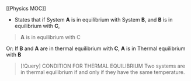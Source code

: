 [[Physics MOC]]


- States that if System **A** is in equilibrium with System **B**, and **B** is in equilibrium with **C**,
> **A** is in equilibrium with C

Or:
If **B** and **A** are in thermal equilibrium with **C**, **A** is in Thermal equilibrium with **B**

>[!Query] CONDITION FOR THERMAL EQUILIBRIUM
>Two systems are in thermal
equilibrium
if and only if they have the same temperature.


